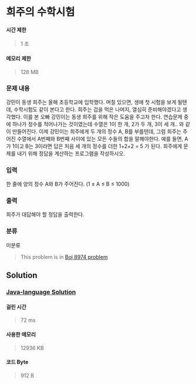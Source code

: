 # 희주의 수학시험
#### 시간 제한
> 1 초
#### 메모리 제한
> 128 MB
### 문제 내용

강민이 동생 희주는 올해 초등학교에 입학했다. 며칠 있으면, 생애 첫 시험을 보게 될텐데, 수학시험도 같이 본다고 한다.
희주는 겁을 먹은 나머지, 열심히 준비해야겠다고 생각했다. 이를 본 오빠 강민이는 동생 희주를 위해 작은 도움을 주고자 한다.
연습문제 중에 하나가 정수를 적어나가는 것이였는데 수열은 1이 한 개, 2가 두 개, 3이 세 개.. 와 같이 만들어진다.
이제 강민이는 희주에게 두 개의 정수 A, B를 부를텐데, 그럼 희주는 주어진 수열에서 A번째와 B번째 사이에 있는 모든 수들의 합을 말해야한다.
예를 들면, A가 1이고 B는 3이라면 답은 처음 세 개의 정수를 더한 1+2+2 = 5 가 된다.
희주에게 문제를 내기 위해 정답을 계산하는 프로그램을 작성하시오.

### 입력

한 줄에 양의 정수 A와 B가 주어진다. (1 ≤ A ≤ B ≤ 1000)

### 출력

희주가 대답해야 할 정답을 출력한다.

### 분류
미분류
> This problem is in [Boj 8974 problem](https://www.acmicpc.net/problem/8974)

## Solution
### [Java-language Solution](./main.java)
#### 걸린 시간
> 72 ms
#### 사용한 메모리
> 12936 KB
#### 코드 Byte
> 912 B
